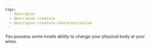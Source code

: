 ```yaml
---
tags:
  - descriptor
  - descriptor-creature
  - descriptor-creature-characterisation
---
```

You possess some innate ability to change your physical body at your whim.